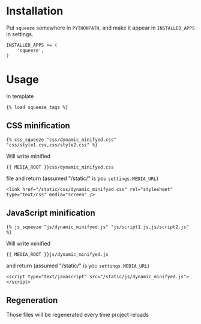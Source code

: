 Installation
============

Put `squeeze` somewhere in `PYTHONPATH`, and make it appear in `INSTALLED_APPS` in settings.

    INSTALLED_APPS += (
        'squeeze',
    )


Usage
=====

In template

    {% load squeeze_tags %}


CSS minification
----------------

    {% css_squeeze "css/dynamic_minifyed.css" "css/style1.css,css/style2.css" %}

Will write minified

    {{ MEDIA_ROOT }}css/dynamic_minifyed.css

file and return (assumed "/static/" is you `settings.MEDIA_URL`)

    <link href="/static/css/dynamic_minifyed.css" rel="stylesheet" type="text/css" media="screen" />


JavaScript minification
-----------------------

    {% js_squeeze "js/dynamic_minifyed.js" "js/script1.js,js/script2.js" %}

Will write minified

    {{ MEDIA_ROOT }}js/dynamic_minifyed.js

and return (assumed "/static/" is you `settings.MEDIA_URL`)

    <script type="text/javascript" src="/static/js/dynamic_minifyed.js"></script>


Regeneration
------------

Those files will be regenerated every time project reloads
